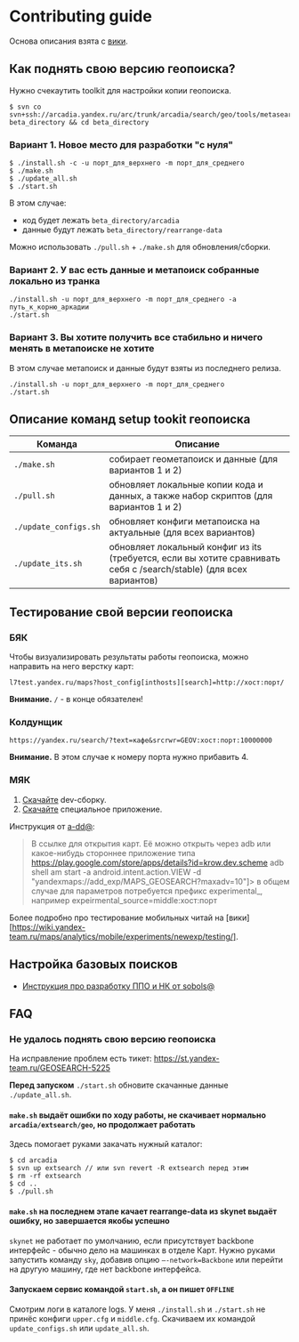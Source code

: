 # Contributing guide
Основа описания взята с [вики](https://wiki.yandex-team.ru/SergejjPopov/geometalaunch/).

## Как поднять свою версию геопоиска?
Нужно счекаутить toolkit для настройки копии геопоиска.
```
$ svn co svn+ssh://arcadia.yandex.ru/arc/trunk/arcadia/search/geo/tools/metasearch_G.E.C.K beta_directory && cd beta_directory
```

### Вариант 1. Новое место для разработки "с нуля"
```
$ ./install.sh -c -u порт_для_верхнего -m порт_для_среднего
$ ./make.sh
$ ./update_all.sh
$ ./start.sh
```

В этом случае:
  * код будет лежать `beta_directory/arcadia`
  * данные будут лежать `beta_directory/rearrange-data`

Можно использовать `./pull.sh` + `./make.sh` для обновления/сборки.

### Вариант 2. У вас есть данные и метапоиск собранные локально из транка
```
./install.sh -u порт_для_верхнего -m порт_для_среднего -a путь_к_корню_аркадии
./start.sh
```

### Вариант 3. Вы хотите получить все стабильно и ничего менять в метапоиске не хотите
В этом случае метапоиск и данные будут взяты из последнего релиза.

```
./install.sh -u порт_для_верхнего -m порт_для_среднего
./start.sh
```

## Описание команд setup tookit геопоиска
| Команда               | Описание |
| --------------------- | -------- |
| `./make.sh`           | собирает геометапоиск и данные (для вариантов 1 и 2) |
| `./pull.sh`           | обновляет локальные копии кода и данных, а также набор скриптов (для вариантов 1 и 2) |
| `./update_configs.sh` | обновляет конфиги метапоиска на актуальные (для всех вариантов) |
| `./update_its.sh`     | обновляет локальный конфиг из its (требуется, если вы хотите сравнивать себя с /search/stable) (для всех вариантов) |

## Тестирование свой версии геопоиска
### БЯК
Чтобы визуализировать результаты работы геопоиска, можно направить на него верстку карт:
```
l7test.yandex.ru/maps?host_config[inthosts][search]=http://хост:порт/
```
**Внимание.** `/` - в конце обязателен!

### Колдунщик
```
https://yandex.ru/search/?text=кафе&srcrwr=GEOV:хост:порт:10000000
```
**Внимание.** В этом случае к номеру порта нужно прибавить 4.

### МЯК
1. [Скачайте](https://beta.m.soft.yandex.ru/description?app=maps&platform_shortcut=android&branch=dev) dev-сборку.
2. [Скачайте](https://play.google.com/store/apps/details?id=krow.dev.scheme) специальное приложение.

Инструкция от [a-dd@](https://staff.yandex-team.ru/a-dd):
> В ссылке для открытия карт.
> Её можно открыть через adb или какое-нибудь стороннее приложение типа https://play.google.com/store/apps/details?id=krow.dev.scheme
> adb shell am start -a android.intent.action.VIEW -d "yandexmaps://add_exp/MAPS_GEOSEARCH?maxadv=10"]>
> в общем случае для параметров потребуется префикс experimental_, например expeirmental_source=middle:хост:порт

Более подробно про тестирование мобильных читай на [вики][https://wiki.yandex-team.ru/maps/analytics/mobile/experiments/newexp/testing/].

## Настройка базовых поисков
  * [Инструкция про разработку ППО и НК от sobols@](https://wiki.yandex-team.ru/JandeksPoisk/GeoPoisk/geobasesearch/quickstartguide/)

## FAQ
### Не удалось поднять свою версию геопоиска
На исправление проблем есть тикет: https://st.yandex-team.ru/GEOSEARCH-5225

**Перед запуском** ` ./start.sh ` обновите скачанные данные `./update_all.sh`.

#### `make.sh` выдаёт ошибки по ходу работы, не скачивает нормально `arcadia/extsearch/geo`, но продолжает работать
Здесь помогает руками закачать нужный каталог:
```
$ cd arcadia
$ svn up extsearch // или svn revert -R extsearch перед этим
$ rm -rf extsearch
$ cd ..
$ ./pull.sh
```

#### `make.sh` на последнем этапе качает rearrange-data из skynet выдаёт ошибку, но завершается якобы успешно
`skynet` не работает по умолчанию, если присутствует backbone интерфейс - обычно дело на машинках в отделе Карт.
Нужно руками запустить команду `sky`, добавив опцию `—-network=Backbone` или перейти на другую машину, где нет backbone интерфейса.

#### Запускаем сервис командой `start.sh`, а он пишет `OFFLINE`
Смотрим логи в каталоге logs. У меня `./install.sh` и `./start.sh` не принёс конфиги `upper.cfg` и `middle.cfg`.
Скачиваем их командой `update_configs.sh` или `update_all.sh`.
